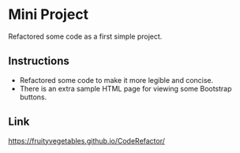 # Mini Project

Refactored some code as a first simple project.

## Instructions

* Refactored some code to make it more legible and concise.
* There is an extra sample HTML page for viewing some Bootstrap buttons.

## Link

https://fruityvegetables.github.io/CodeRefactor/
